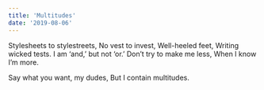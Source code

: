 ```yaml
---
title: 'Multitudes'
date: '2019-08-06'
---
```


Stylesheets to stylestreets,
No vest to invest,
Well-heeled feet,
Writing wicked tests. 
I am ‘and,’ but not ‘or.’
Don’t try to make me less,
When I know I’m more.

Say what you want, my dudes,
But I contain multitudes.
